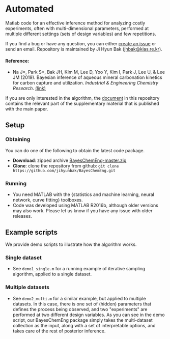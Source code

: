 Automated 
============


Matlab code for an effective inference method for analyzing costly experiments, often with multi-dimensional parameters, performed at multiple different settings (sets of design variables) and few repetitions.

If you find a bug or have any question, you can either
[create an issue](https://github.com/jihyunbak/BayesChemEng/issues/new) 
or send an email.
Repository is maintained by Ji Hyun Bak (jhbak@kias.re.kr). 


#### Reference:

* Na J\*, Park S\*, Bak JH, Kim M, Lee D, Yoo Y, Kim I, Park J, Lee U, & Lee JM (2019). Bayesian inference of aqueous mineral carbonation kinetics for carbon capture and utilization. 
_Industrial & Engineering Chemistry Research_. 
[(link)](https://doi.org/10.1021/acs.iecr.9b01062)

If you are only interested in the algorithm, the [document](doc/doc_alg.pdf) in this repository contains the relevant part of the supplementary material that is published with the main paper.


## Setup

### Obtaining

You can do one of the following to obtain the latest code package.

* **Download**:   zipped archive  [BayesChemEng-master.zip](https://github.com/jihyunbak/BayesChemEng/archive/master.zip)
* **Clone**: clone the repository from github: ```git clone https://github.com/jihyunbak/BayesChemEng.git```

### Running

* You need MATLAB with the {statistics and machine learning, neural network, curve fitting} toolboxes.
* Code was developed using MATLAB R2016b, although older versions may also work. Please let us know if you have any issue with older releases.



## Example scripts

We provide demo scripts to illustrate how the algorithm works.

### Single dataset

* See `demo1_single.m` for a running example of iterative sampling algorithm, applied to a single dataset.

### Multiple datasets

* See `demo2_multi.m` for a similar example, but applied to multiple datasets. 
In this case, there is one set of (hidden) parameters that defines the process being observed, 
and two "experiments" are performed at two different design variables. 
As you can see in the demo script, 
our BayesChemEng package simply takes the multi-dataset collection as the input, 
along with a set of interpretable options, 
and takes care of the rest of posterior inference.

